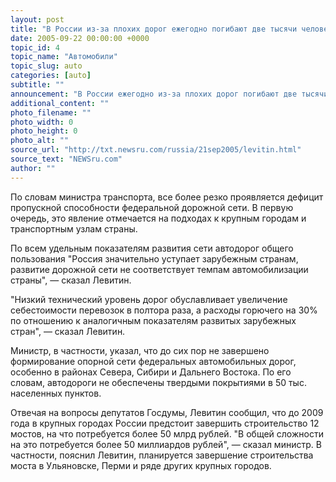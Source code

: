 ```yaml
---
layout: post
title: "В России из-за плохих дорог ежегодно погибают две тысячи человек"
date: 2005-09-22 00:00:00 +0000
topic_id: 4
topic_name: "Автомобили"
topic_slug: auto
categories: [auto]
subtitle: ""
announcement: "В России ежегодно из-за плохих дорог погибают две тысячи человек. Девять тысяч получают ранения. Такие данные привел в среду министр транспорта РФ Игорь Левитин, выступая в рамках \"правительственного часа\" в Госдуме, сообщает РИА \"Новости\"."
additional_content: ""
photo_filename: ""
photo_width: 0
photo_height: 0
photo_alt: ""
source_url: "http://txt.newsru.com/russia/21sep2005/levitin.html"
source_text: "NEWSru.com"
author: ""
---
```

По словам министра транспорта, все более резко проявляется дефицит пропускной способности федеральной дорожной сети. В первую очередь, это явление отмечается на подходах к крупным городам и транспортным узлам страны.

По всем удельным показателям развития сети автодорог общего пользования "Россия значительно уступает зарубежным странам, развитие дорожной сети не соответствует темпам автомобилизации страны", &mdash; сказал Левитин.

"Низкий технический уровень дорог обуславливает увеличение себестоимости перевозок в полтора раза, а расходы горючего на 30% по отношению к аналогичным показателям развитых зарубежных стран", &mdash; сказал Левитин.

Министр, в частности, указал, что до сих пор не завершено формирование опорной сети федеральных автомобильных дорог, особенно в районах Севера, Сибири и Дальнего Востока. По его словам, автодороги не обеспечены твердыми покрытиями в 50 тыс. населенных пунктов.

Отвечая на вопросы депутатов Госдумы, Левитин сообщил, что до 2009 года в крупных городах России предстоит завершить строительство 12 мостов, на что потребуется более 50 млрд рублей. "В общей сложности на это потребуется более 50 миллиардов рублей", &mdash; сказал министр. В частности, пояснил Левитин, планируется завершение строительства моста в Ульяновске, Перми и ряде других крупных городов.
